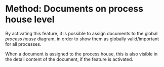 # Method: Documents on process house level

By activating this feature, it is possible to assign documents to the global _process house_ diagram, in order to show them as globally valid/important for all processes. 

When a document is assigned to the process house, this is also visible in the detail content of the document, if the feature is activated. 
